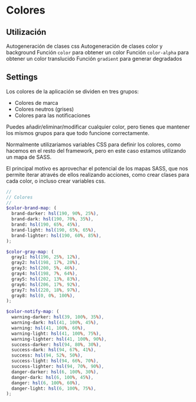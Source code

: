 # Colores

## Utilización

Autogeneración de clases css
Autogeneración de clases color y background
Función `color` para obtener un color
Función `color-alpha` para obtener un color translucido
Función `gradient` para generar degradados



## Settings

Los colores de la aplicación se dividen en tres grupos:

- Colores de marca
- Colores neutros (grises)
- Colores para las notificaciones

Puedes añadir/eliminar/modificar cualquier color, pero tienes que mantener los mismos grupos para que todo funcione correctamente.

Normalmente utilizariamos variables CSS para definir los colores, como hacemos en el resto del framework, pero en este caso estamos utilizando un mapa de SASS.

El principal motivo es aprovechar el potencial de los mapas SASS, que nos permite iterar através de ellos realizando acciones, como crear clases para cada color, o incluso crear variables css.

```scss
//
// Colores
//
$color-brand-map: (
  brand-darker: hsl(190, 90%, 25%),
  brand-dark: hsl(190, 70%, 35%),
  brand: hsl(190, 65%, 45%),
  brand-light: hsl(190, 65%, 65%),
  brand-lighter: hsl(190, 60%, 85%),
);

$color-gray-map: (
  gray1: hsl(196, 25%, 12%),
  gray2: hsl(198, 17%, 28%),
  gray3: hsl(200, 5%, 46%),
  gray4: hsl(198, 7%, 64%),
  gray5: hsl(202, 13%, 83%),
  gray6: hsl(206, 17%, 92%),
  gray7: hsl(220, 18%, 97%),
  gray8: hsl(0, 0%, 100%),
);

$color-notify-map: (
  warning-darker: hsl(39, 100%, 35%),
  warning-dark: hsl(41, 100%, 45%),
  warning: hsl(41, 100%, 60%),
  warning-light: hsl(41, 100%, 75%),
  warning-lighter: hsl(41, 100%, 90%),
  success-darker: hsl(94, 80%, 30%),
  success-dark: hsl(94, 67%, 41%),
  success: hsl(94, 52%, 50%),
  success-light: hsl(94, 66%, 70%),
  success-lighter: hsl(94, 70%, 90%),
  danger-darker: hsl(6, 100%, 30%),
  danger-dark: hsl(6, 100%, 45%),
  danger: hsl(6, 100%, 60%),
  danger-light: hsl(6, 100%, 75%),
);
```
